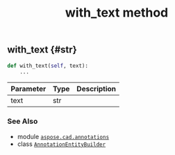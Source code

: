 ﻿---
title: with_text method
second_title: Aspose.CAD for Python via .NET API References
description: 
type: docs
weight: 90
url: /python-net/aspose.cad.annotations/annotationentitybuilder/with_text/
is_root: false
---

## with_text {#str}





```python
def with_text(self, text):
    ...
```


| Parameter | Type | Description |
| :- | :- | :- |
| text | str |  |



### See Also
* module [`aspose.cad.annotations`](../../)
* class [`AnnotationEntityBuilder`](/cad/python-net/aspose.cad.annotations/annotationentitybuilder)
